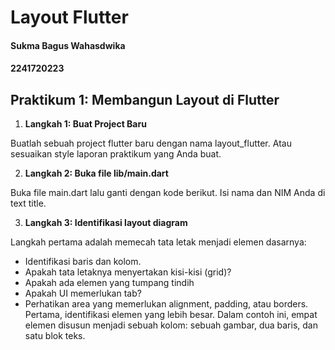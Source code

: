 # **Layout Flutter**

#### Sukma Bagus Wahasdwika
#### 2241720223

## **Praktikum 1: Membangun Layout di Flutter**

1. **Langkah 1: Buat Project Baru**

Buatlah sebuah project flutter baru dengan nama layout_flutter. Atau sesuaikan style laporan praktikum yang Anda buat.

2. **Langkah 2: Buka file lib/main.dart**

Buka file main.dart lalu ganti dengan kode berikut. Isi nama dan NIM Anda di text title.

3. **Langkah 3: Identifikasi layout diagram**

Langkah pertama adalah memecah tata letak menjadi elemen dasarnya:

   * Identifikasi baris dan kolom.
   * Apakah tata letaknya menyertakan kisi-kisi (grid)?
   * Apakah ada elemen yang tumpang tindih
   * Apakah UI memerlukan tab?
   * Perhatikan area yang memerlukan alignment, padding, atau borders.
Pertama, identifikasi elemen yang lebih besar. Dalam contoh ini, empat elemen disusun menjadi sebuah kolom: sebuah gambar, dua baris, dan satu blok teks.
